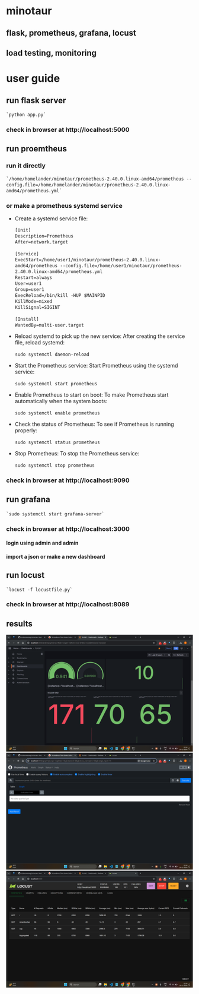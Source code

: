 # minotaur
## flask, prometheus, grafana, locust
## load testing, monitoring

# user guide
## run flask server

    `python app.py`

### check in browser at http://localhost:5000

## run proemtheus

### run it directly
    `/home/homelander/minotaur/prometheus-2.40.0.linux-amd64/prometheus --config.file=/home/homelander/minotaur/prometheus-2.40.0.linux-amd64/prometheus.yml`

### or make a prometheus systemd service
- Create a systemd service file:
    ```
    [Unit]
    Description=Prometheus
    After=network.target

    [Service]
    ExecStart=/home/user1/minotaur/prometheus-2.40.0.linux-amd64/prometheus --config.file=/home/user1/minotaur/prometheus-2.40.0.linux-amd64/prometheus.yml
    Restart=always
    User=user1
    Group=user1
    ExecReload=/bin/kill -HUP $MAINPID
    KillMode=mixed
    KillSignal=SIGINT

    [Install]
    WantedBy=multi-user.target
    ```

- Reload systemd to pick up the new service: After creating the service file, reload systemd:

    `sudo systemctl daemon-reload`

- Start the Prometheus service: Start Prometheus using the systemd service:

    `sudo systemctl start prometheus`

- Enable Prometheus to start on boot: To make Prometheus start automatically when the system boots:

    `sudo systemctl enable prometheus`

- Check the status of Prometheus: To see if Prometheus is running properly:

    `sudo systemctl status prometheus`

- Stop Prometheus: To stop the Prometheus service:

    `sudo systemctl stop prometheus`

### check in browser at http://localhost:9090


## run grafana
    `sudo systemctl start grafana-server`

### check in browser at http://localhost:3000

#### login using admin and admin

#### import a json or make a new dashboard

## run locust

    `locust -f locustfile.py`

### check in browser at http://localhost:8089

## results

![grafana Image](screenshots/grafana.png)
![prometheus Image](screenshots/prometheus.png)
![locust Image](screenshots/locust.png)
